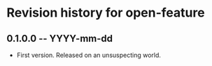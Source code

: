 # Revision history for open-feature

## 0.1.0.0 -- YYYY-mm-dd

* First version. Released on an unsuspecting world.
